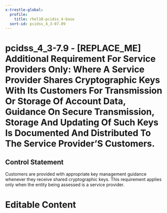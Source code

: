 ```yaml
---
x-trestle-global:
  profile:
    title: rhel10-pcidss_4-base
  sort-id: pcidss_4_3-07.09
---
```


# pcidss_4_3-7.9 - \[REPLACE_ME\] Additional Requirement For Service Providers Only: Where A Service Provider Shares Cryptographic Keys With Its Customers For Transmission Or Storage Of Account Data, Guidance On Secure Transmission, Storage And Updating Of Such Keys Is Documented And Distributed To The Service Provider’S Customers.

## Control Statement

Customers are provided with appropriate key management guidance whenever they receive
shared cryptographic keys. This requirement applies only when the entity being assessed is
a service provider.

# Editable Content

<!-- Make additions and edits below -->
<!-- The above represents the contents of the control as received by the profile, prior to additions. -->
<!-- If the profile makes additions to the control, they will appear below. -->
<!-- The above markdown may not be edited but you may edit the content below, and/or introduce new additions to be made by the profile. -->
<!-- If there is a yaml header at the top, parameter values may be edited. Use --set-parameters to incorporate the changes during assembly. -->
<!-- The content here will then replace what is in the profile for this control, after running profile-assemble. -->
<!-- The current profile has no added parts for this control, but you may add new ones here. -->
<!-- Each addition must have a heading either of the form ## Control my_addition_name -->
<!-- or ## Part a. (where the a. refers to one of the control statement labels.) -->
<!-- "## Control" parts are new parts added after the statement part. -->
<!-- "## Part" parts are new parts added into the top-level statement part with that label. -->
<!-- Subparts may be added with nested hash levels of the form ### My Subpart Name -->
<!-- underneath the parent ## Control or ## Part being added -->
<!-- See https://oscal-compass.github.io/compliance-trestle/tutorials/ssp_profile_catalog_authoring/ssp_profile_catalog_authoring for guidance. -->
